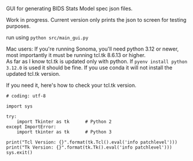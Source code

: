 GUI for generating BIDS Stats Model spec json files.

Work in progress.  Current version only prints the json to screen for testing purposes.

run using `python src/main_gui.py`


Mac users:  If you're running Sonoma, you'll need python 3.12 or newer, most importantly it must be running tcl.tk 8.6.13 or higher. \
As far as I know tcl.tk is updated only with python.  If `pyenv install python 3.12.0` is used it should be fine.  If you use conda it will not install 
the updated tcl.tk version.

If you need it, here's how to check your tcl.tk version.  
```#!/usr/bin/python
# coding: utf-8

import sys

try:
    import Tkinter as tk      # Python 2
except ImportError:
    import tkinter as tk      # Python 3

print("Tcl Version: {}".format(tk.Tcl().eval('info patchlevel')))
print("Tk Version: {}".format(tk.Tk().eval('info patchlevel')))
sys.exit()
```

